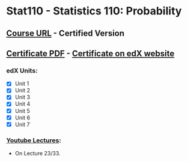 # Stat110 - Statistics 110: Probability

## [Course URL](https://learning.edx.org/course/course-v1:HarvardX+STAT110x+2T2021/home) - Certified Version

## [Certificate PDF](https://github.com/Erfan-Online/Harvard-Stat110/blob/main/Certificate_Stat110.pdf) - [Certificate on edX website](https://courses.edx.org/certificates/dda7e730252e4c0d94e1cf59ef88e17f)

### edX Units:
- [x] Unit 1
- [x] Unit 2
- [x] Unit 3
- [x] Unit 4
- [x] Unit 5
- [x] Unit 6
- [x] Unit 7 

### [Youtube Lectures](https://www.youtube.com/watch?v=KbB0FjPg0mw&list=PL2SOU6wwxB0uwwH80KTQ6ht66KWxbzTIo):
* On Lecture 23/33.
